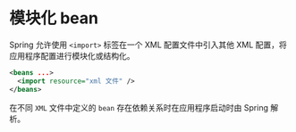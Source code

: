 # 模块化 bean

Spring 允许使用 `<import>` 标签在一个 XML 配置文件中引入其他 XML 配置，将应用程序配置进行模块化或结构化。

```xml
<beans ...>
  <import resource="xml 文件" />
</beans>
```

在不同 `XML` 文件中定义的 `bean` 存在依赖关系时在应用程序启动时由 Spring 解析。
